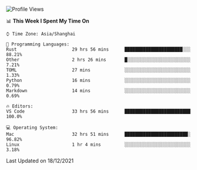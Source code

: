 <!--START_SECTION:waka-->
![Profile Views](http://img.shields.io/badge/Profile%20Views-6-blue)

📊 **This Week I Spent My Time On** 

```text
⌚︎ Time Zone: Asia/Shanghai

💬 Programming Languages: 
Rust                     29 hrs 56 mins      ██████████████████████░░░   88.21% 
Other                    2 hrs 26 mins       █░░░░░░░░░░░░░░░░░░░░░░░░   7.21% 
TOML                     27 mins             ░░░░░░░░░░░░░░░░░░░░░░░░░   1.33% 
Python                   16 mins             ░░░░░░░░░░░░░░░░░░░░░░░░░   0.79% 
Markdown                 14 mins             ░░░░░░░░░░░░░░░░░░░░░░░░░   0.69%

🔥 Editors: 
VS Code                  33 hrs 56 mins      █████████████████████████   100.0%

💻 Operating System: 
Mac                      32 hrs 51 mins      ████████████████████████░   96.82% 
Linux                    1 hr 4 mins         ░░░░░░░░░░░░░░░░░░░░░░░░░   3.18%

```


 Last Updated on 18/12/2021
<!--END_SECTION:waka-->
